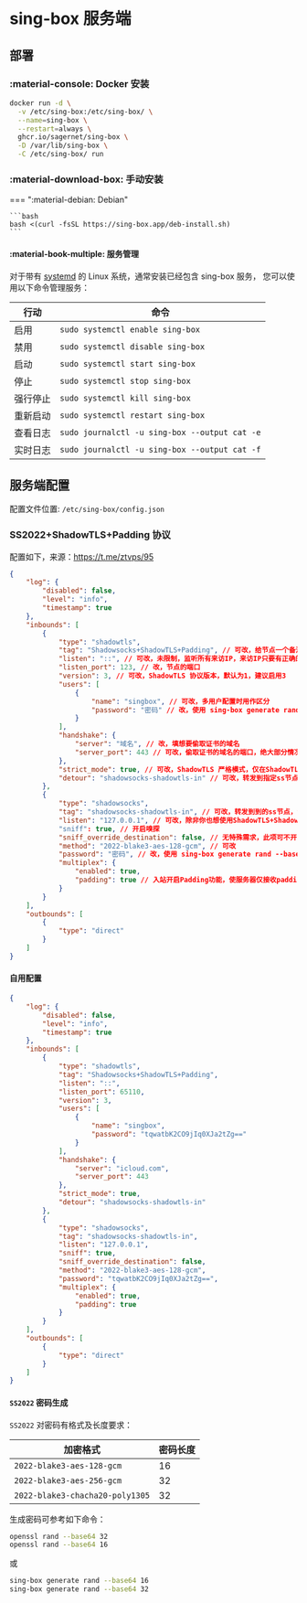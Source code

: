 # sing-box 服务端

## 部署

### :material-console: Docker 安装

```bash
docker run -d \
  -v /etc/sing-box:/etc/sing-box/ \
  --name=sing-box \
  --restart=always \
  ghcr.io/sagernet/sing-box \
  -D /var/lib/sing-box \
  -C /etc/sing-box/ run
```

### :material-download-box: 手动安装

=== ":material-debian: Debian"

    ```bash
    bash <(curl -fsSL https://sing-box.app/deb-install.sh)
    ```

#### :material-book-multiple: 服务管理

对于带有 [systemd][systemd] 的 Linux 系统，通常安装已经包含 sing-box 服务，
您可以使用以下命令管理服务：

| 行动   | 命令                                            |
|------|-----------------------------------------------|
| 启用   | `sudo systemctl enable sing-box`              |
| 禁用   | `sudo systemctl disable sing-box`             |
| 启动   | `sudo systemctl start sing-box`               |
| 停止   | `sudo systemctl stop sing-box`                |
| 强行停止 | `sudo systemctl kill sing-box`                |
| 重新启动 | `sudo systemctl restart sing-box`             |
| 查看日志 | `sudo journalctl -u sing-box --output cat -e` |
| 实时日志 | `sudo journalctl -u sing-box --output cat -f` |

[systemd]: https://systemd.io/


## 服务端配置

配置文件位置: `/etc/sing-box/config.json`

### SS2022+ShadowTLS+Padding 协议

配置如下，来源：https://t.me/ztvps/95

```json
{
    "log": {
        "disabled": false,
        "level": "info",
        "timestamp": true
    },
    "inbounds": [
        {
            "type": "shadowtls",
            "tag": "Shadowsocks+ShadowTLS+Padding", // 可改，给节点一个备注
            "listen": "::", // 可改，未限制，监听所有来访IP，来访IP只要有正确的配置，即可连接
            "listen_port": 123, // 改，节点的端口
            "version": 3, // 可改，ShadowTLS 协议版本，默认为1，建议启用3
            "users": [
                {
                    "name": "singbox", // 可改，多用户配置时用作区分
                    "password": "密码" // 改，使用 sing-box generate rand --base64 16 生成（无法使用请补全sing-box所在的绝对路径 /绝对/路径/sing-box generate rand --base64 16）
                }
            ],
            "handshake": {
                "server": "域名", // 改，填想要偷取证书的域名
                "server_port": 443 // 可改，偷取证书的域名的端口，绝大部分情况为443
            },
            "strict_mode": true, // 可改，ShadowTLS 严格模式，仅在ShadowTLS版本为3时可用
            "detour": "shadowsocks-shadowtls-in" // 可改，转发到指定ss节点，tag要和下面一致，不然会错误
        },
        {
            "type": "shadowsocks",
            "tag": "shadowsocks-shadowtls-in", // 可改，转发到到的ss节点，tag要和上面一致，不然会错误
            "listen": "127.0.0.1", // 可改，除非你也想使用ShadowTLS+Shadowsocks同时，直接连接Shadowsocks，那么就可以把listen内容直接改成 :: 即可
            "sniff": true, // 开启嗅探
            "sniff_override_destination": false, // 无特殊需求，此项可不开，具体请看Sing-Box官方文档
            "method": "2022-blake3-aes-128-gcm", // 可改
            "password": "密码", // 改，使用 sing-box generate rand --base64 16 生成（无法使用请补全sing-box所在的绝对路径 /绝对/路径/sing-box generate rand --base64 16）
            "multiplex": {
                "enabled": true,
                "padding": true // 入站开启Padding功能，使服务器仅接收padding后的数据，非padding数据拒绝入站
            }
        }
    ],
    "outbounds": [
        {
            "type": "direct"
        }
    ]
}
```
#### 自用配置

```json
{
    "log": {
        "disabled": false,
        "level": "info",
        "timestamp": true
    },
    "inbounds": [
        {
            "type": "shadowtls",
            "tag": "Shadowsocks+ShadowTLS+Padding",
            "listen": "::",
            "listen_port": 65110,
            "version": 3,
            "users": [
                {
                    "name": "singbox",
                    "password": "tqwatbK2CO9jIq0XJa2tZg=="
                }
            ],
            "handshake": {
                "server": "icloud.com",
                "server_port": 443
            },
            "strict_mode": true,
            "detour": "shadowsocks-shadowtls-in"
        },
        {
            "type": "shadowsocks",
            "tag": "shadowsocks-shadowtls-in",
            "listen": "127.0.0.1",
            "sniff": true,
            "sniff_override_destination": false,
            "method": "2022-blake3-aes-128-gcm",
            "password": "tqwatbK2CO9jIq0XJa2tZg==",
            "multiplex": {
                "enabled": true,
                "padding": true
            }
        }
    ],
    "outbounds": [
        {
            "type": "direct"
        }
    ]
}
```

#### `SS2022` 密码生成

`SS2022` 对密码有格式及长度要求：

| 加密格式 | 密码长度 
| ----------- | ----------- |
| `2022-blake3-aes-128-gcm`	| 16 |
| `2022-blake3-aes-256-gcm`	| 32 |
| `2022-blake3-chacha20-poly1305` |	32 |

生成密码可参考如下命令：

```bash
openssl rand --base64 32
openssl rand --base64 16
```

或

```bash
sing-box generate rand --base64 16
sing-box generate rand --base64 32
```
